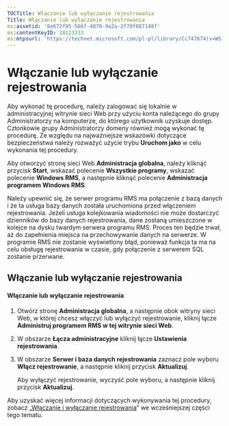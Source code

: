 ```yaml
---
TOCTitle: Włączanie lub wyłączanie rejestrowania
Title: Włączanie lub wyłączanie rejestrowania
ms:assetid: '8e672f95-566f-4070-9a2a-2f70f087148f'
ms:contentKeyID: 18123333
ms:mtpsurl: 'https://technet.microsoft.com/pl-pl/library/Cc747674(v=WS.10)'
---
```


Włączanie lub wyłączanie rejestrowania
======================================

Aby wykonać tę procedurę, należy zalogować się lokalnie w administracyjnej witrynie sieci Web przy użyciu konta należącego do grupy Administratorzy na komputerze, do którego użytkownik uzyskuje dostęp. Członkowie grupy Administratorzy domeny również mogą wykonać tę procedurę. Ze względu na najważniejsze wskazówki dotyczące bezpieczeństwa należy rozważyć użycie trybu **Uruchom jako** w celu wykonania tej procedury.

Aby otworzyć stronę sieci Web **Administracja globalna**, należy kliknąć przycisk **Start**, wskazać polecenie **Wszystkie programy**, wskazać polecenie **Windows RMS**, a następnie kliknąć polecenie **Administracja programem Windows RMS**.

Należy upewnić się, że serwer programu RMS ma połączenie z bazą danych i że ta usługa bazy danych została uruchomiona przed włączeniem rejestrowania. Jeżeli usługa kolejkowania wiadomości nie może dostarczyć dzienników do bazy danych rejestrowania, dane zostaną umieszczone w kolejce na dysku twardym serwera programu RMS. Proces ten będzie trwał, aż do zapełnienia miejsca na przechowywanie danych na serwerze. W programie RMS nie zostanie wyświetlony błąd, ponieważ funkcja ta ma na celu obsługę rejestrowania w czasie, gdy połączenie z serwerem SQL zostanie przerwane.

Włączanie lub wyłączanie rejestrowania
--------------------------------------

#### Włączanie lub wyłączanie rejestrowania

1.  Otwórz stronę **Administracja globalna**, a następnie obok witryny sieci Web, w której chcesz włączyć lub wyłączyć rejestrowanie, kliknij łącze **Administruj programem RMS w tej witrynie sieci Web**.

2.  W obszarze **Łącza administracyjne** kliknij łącze **Ustawienia rejestrowania**.

3.  W obszarze **Serwer i baza danych rejestrowania** zaznacz pole wyboru **Włącz rejestrowanie**, a następnie kliknij przycisk **Aktualizuj**.

    Aby wyłączyć rejestrowanie, wyczyść pole wyboru, a następnie kliknij przycisk **Aktualizuj**.

Aby uzyskać więcej informacji dotyczących wykonywania tej procedury, zobacz „[Włączanie i wyłączanie rejestrowania](https://technet.microsoft.com/50ccd827-2d39-41e7-a395-3d5f5836869b)” we wcześniejszej części tego tematu.
